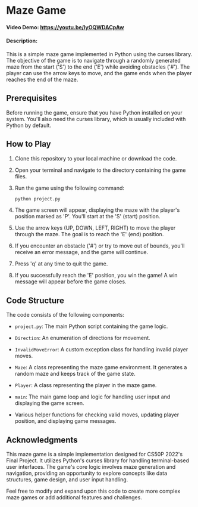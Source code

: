 # Maze Game
#### Video Demo:  https://youtu.be/IyOQWDACpAw
#### Description:

This is a simple maze game implemented in Python using the curses library. The objective of the game is to navigate through a randomly generated maze from the start ('S') to the end ('E') while avoiding obstacles ('#'). The player can use the arrow keys to move, and the game ends when the player reaches the end of the maze.

## Prerequisites

Before running the game, ensure that you have Python installed on your system. You'll also need the curses library, which is usually included with Python by default.

## How to Play

1. Clone this repository to your local machine or download the code.

2. Open your terminal and navigate to the directory containing the game files.

3. Run the game using the following command:

   ```bash
   python project.py
   ```

4. The game screen will appear, displaying the maze with the player's position marked as 'P'. You'll start at the 'S' (start) position.

5. Use the arrow keys (UP, DOWN, LEFT, RIGHT) to move the player through the maze. The goal is to reach the 'E' (end) position.

6. If you encounter an obstacle ('#') or try to move out of bounds, you'll receive an error message, and the game will continue.

7. Press 'q' at any time to quit the game.

8. If you successfully reach the 'E' position, you win the game! A win message will appear before the game closes.

## Code Structure

The code consists of the following components:

- `project.py`: The main Python script containing the game logic.

- `Direction`: An enumeration of directions for movement.

- `InvalidMoveError`: A custom exception class for handling invalid player moves.

- `Maze`: A class representing the maze game environment. It generates a random maze and keeps track of the game state.

- `Player`: A class representing the player in the maze game.

- `main`: The main game loop and logic for handling user input and displaying the game screen.

- Various helper functions for checking valid moves, updating player position, and displaying game messages.

## Acknowledgments

This maze game is a simple implementation designed for CS50P 2022's Final Project. It utilizes Python's curses library for handling terminal-based user interfaces. The game's core logic involves maze generation and navigation, providing an opportunity to explore concepts like data structures, game design, and user input handling.

Feel free to modify and expand upon this code to create more complex maze games or add additional features and challenges.
